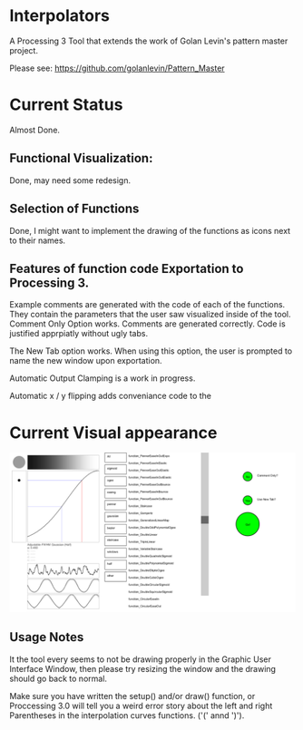 # Interpolators
A Processing 3 Tool that extends the work of Golan Levin's pattern master project.

Please see: https://github.com/golanlevin/Pattern_Master

Current Status
============

Almost Done.

Functional Visualization:
----------
Done, may need some redesign.

Selection of Functions
------------

Done, I might want to implement the drawing of the functions as icons next to their names.

Features of function code Exportation to Processing 3.
--------------

Example comments are generated with the code of each of the functions. They contain the parameters that the user saw visualized inside of the tool.
Comment Only Option works. Comments are generated correctly. Code is justified apprpiatly without ugly tabs.

The New Tab option works. When using this option, the user is prompted to name the new window upon exportation.

Automatic Output Clamping is a work in progress.

Automatic x / y flipping adds conveniance code to the 

Current Visual appearance
==================

![alt text](https://github.com/Bryce-Summers/Interpolators/blob/master/Screenshots/interpolators_screenshot2.png "Visual Appearance, 5/4/2015")


Usage Notes
-------------

It the tool every seems to not be drawing properly in the Graphic User Interface Window, then please try resizing the window and the drawing should go back to normal.

Make sure you have written the setup() and/or draw() function, or Proccessing 3.0 will tell you a weird error story about the left and right Parentheses in the interpolation curves functions. ('(' annd ')').
